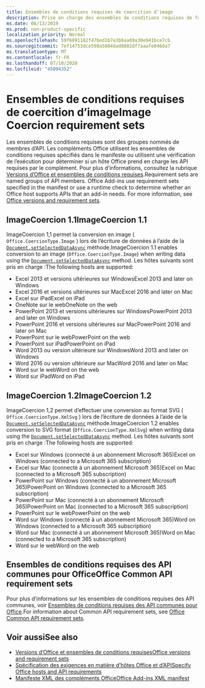 ```yaml
---
title: Ensembles de conditions requises de coercition d’image
description: Prise en charge des ensembles de conditions requises de forçage d’image avec des compléments Office dans Excel, PowerPoint et Word.
ms.date: 08/13/2019
ms.prod: non-product-specific
localization_priority: Normal
ms.openlocfilehash: 59f6891182f47bed1b7e3b6aa69a30e941bce7cb
ms.sourcegitcommit: 7ef14753dce598a5804dad8802df7aaafe046da7
ms.translationtype: MT
ms.contentlocale: fr-FR
ms.lasthandoff: 07/10/2020
ms.locfileid: "45094352"
---
```

# <a name="image-coercion-requirement-sets"></a><span data-ttu-id="e3f14-103">Ensembles de conditions requises de coercition d’image</span><span class="sxs-lookup"><span data-stu-id="e3f14-103">Image Coercion requirement sets</span></span>

<span data-ttu-id="e3f14-p101">Les ensembles de conditions requises sont des groupes nommés de membres d’API. Les compléments Office utilisent les ensembles de conditions requises spécifiés dans le manifeste ou utilisent une vérification de l’exécution pour déterminer si un hôte Office prend en charge les API requises par le complément. Pour plus d’informations, consultez la rubrique [Versions d’Office et ensembles de conditions requises](../../develop/office-versions-and-requirement-sets.md).</span><span class="sxs-lookup"><span data-stu-id="e3f14-p101">Requirement sets are named groups of API members. Office Add-ins use requirement sets specified in the manifest or use a runtime check to determine whether an Office host supports APIs that an add-in needs. For more information, see [Office versions and requirement sets](../../develop/office-versions-and-requirement-sets.md).</span></span>

## <a name="imagecoercion-11"></a><span data-ttu-id="e3f14-107">ImageCoercion 1.1</span><span class="sxs-lookup"><span data-stu-id="e3f14-107">ImageCoercion 1.1</span></span>

<span data-ttu-id="e3f14-108">ImageCoercion 1,1 permet la conversion en image ( `Office.CoercionType.Image` ) lors de l’écriture de données à l’aide de la [`Document.setSelectedDataAsync`](/javascript/api/office/office.document#setselecteddataasync-data--options--callback-) méthode.</span><span class="sxs-lookup"><span data-stu-id="e3f14-108">ImageCoercion 1.1 enables conversion to an image (`Office.CoercionType.Image`) when writing data using the [`Document.setSelectedDataAsync`](/javascript/api/office/office.document#setselecteddataasync-data--options--callback-) method.</span></span> <span data-ttu-id="e3f14-109">Les hôtes suivants sont pris en charge :</span><span class="sxs-lookup"><span data-stu-id="e3f14-109">The following hosts are supported:</span></span>

- <span data-ttu-id="e3f14-110">Excel 2013 et versions ultérieures sur Windows</span><span class="sxs-lookup"><span data-stu-id="e3f14-110">Excel 2013 and later on Windows</span></span>
- <span data-ttu-id="e3f14-111">Excel 2016 et versions ultérieures sur Mac</span><span class="sxs-lookup"><span data-stu-id="e3f14-111">Excel 2016 and later on Mac</span></span>
- <span data-ttu-id="e3f14-112">Excel sur iPad</span><span class="sxs-lookup"><span data-stu-id="e3f14-112">Excel on iPad</span></span>
- <span data-ttu-id="e3f14-113">OneNote sur le web</span><span class="sxs-lookup"><span data-stu-id="e3f14-113">OneNote on the web</span></span>
- <span data-ttu-id="e3f14-114">PowerPoint 2013 et versions ultérieures sur Windows</span><span class="sxs-lookup"><span data-stu-id="e3f14-114">PowerPoint 2013 and later on Windows</span></span>
- <span data-ttu-id="e3f14-115">PowerPoint 2016 et versions ultérieures sur Mac</span><span class="sxs-lookup"><span data-stu-id="e3f14-115">PowerPoint 2016 and later on Mac</span></span>
- <span data-ttu-id="e3f14-116">PowerPoint sur le web</span><span class="sxs-lookup"><span data-stu-id="e3f14-116">PowerPoint on the web</span></span>
- <span data-ttu-id="e3f14-117">PowerPoint sur iPad</span><span class="sxs-lookup"><span data-stu-id="e3f14-117">PowerPoint on iPad</span></span>
- <span data-ttu-id="e3f14-118">Word 2013 ou version ultérieure sur Windows</span><span class="sxs-lookup"><span data-stu-id="e3f14-118">Word 2013 and later on Windows</span></span>
- <span data-ttu-id="e3f14-119">Word 2016 ou version ultérieure sur Mac</span><span class="sxs-lookup"><span data-stu-id="e3f14-119">Word 2016 and later on Mac</span></span>
- <span data-ttu-id="e3f14-120">Word sur le web</span><span class="sxs-lookup"><span data-stu-id="e3f14-120">Word on the web</span></span>
- <span data-ttu-id="e3f14-121">Word sur iPad</span><span class="sxs-lookup"><span data-stu-id="e3f14-121">Word on iPad</span></span>

## <a name="imagecoercion-12"></a><span data-ttu-id="e3f14-122">ImageCoercion 1.2</span><span class="sxs-lookup"><span data-stu-id="e3f14-122">ImageCoercion 1.2</span></span>

<span data-ttu-id="e3f14-123">ImageCoercion 1,2 permet d’effectuer une conversion au format SVG ( `Office.CoercionType.XmlSvg` ) lors de l’écriture de données à l’aide de la [`Document.setSelectedDataAsync`](/javascript/api/office/office.document#setselecteddataasync-data--options--callback-) méthode.</span><span class="sxs-lookup"><span data-stu-id="e3f14-123">ImageCoercion 1.2 enables conversion to SVG format (`Office.CoercionType.XmlSvg`) when writing data using the [`Document.setSelectedDataAsync`](/javascript/api/office/office.document#setselecteddataasync-data--options--callback-) method.</span></span> <span data-ttu-id="e3f14-124">Les hôtes suivants sont pris en charge :</span><span class="sxs-lookup"><span data-stu-id="e3f14-124">The following hosts are supported:</span></span>

- <span data-ttu-id="e3f14-125">Excel sur Windows (connecté à un abonnement Microsoft 365)</span><span class="sxs-lookup"><span data-stu-id="e3f14-125">Excel on Windows (connected to a Microsoft 365 subscription)</span></span>
- <span data-ttu-id="e3f14-126">Excel sur Mac (connecté à un abonnement Microsoft 365)</span><span class="sxs-lookup"><span data-stu-id="e3f14-126">Excel on Mac (connected to a Microsoft 365 subscription)</span></span>
- <span data-ttu-id="e3f14-127">PowerPoint sur Windows (connecté à un abonnement Microsoft 365)</span><span class="sxs-lookup"><span data-stu-id="e3f14-127">PowerPoint on Windows (connected to a Microsoft 365 subscription)</span></span>
- <span data-ttu-id="e3f14-128">PowerPoint sur Mac (connecté à un abonnement Microsoft 365)</span><span class="sxs-lookup"><span data-stu-id="e3f14-128">PowerPoint on Mac (connected to a Microsoft 365 subscription)</span></span>
- <span data-ttu-id="e3f14-129">PowerPoint sur le web</span><span class="sxs-lookup"><span data-stu-id="e3f14-129">PowerPoint on the web</span></span>
- <span data-ttu-id="e3f14-130">Word sur Windows (connecté à un abonnement Microsoft 365)</span><span class="sxs-lookup"><span data-stu-id="e3f14-130">Word on Windows (connected to a Microsoft 365 subscription)</span></span>
- <span data-ttu-id="e3f14-131">Word sur Mac (connecté à un abonnement Microsoft 365)</span><span class="sxs-lookup"><span data-stu-id="e3f14-131">Word on Mac (connected to a Microsoft 365 subscription)</span></span>
- <span data-ttu-id="e3f14-132">Word sur le web</span><span class="sxs-lookup"><span data-stu-id="e3f14-132">Word on the web</span></span>

## <a name="office-common-api-requirement-sets"></a><span data-ttu-id="e3f14-133">Ensembles de conditions requises des API communes pour Office</span><span class="sxs-lookup"><span data-stu-id="e3f14-133">Office Common API requirement sets</span></span>

<span data-ttu-id="e3f14-134">Pour plus d’informations sur les ensembles de conditions requises des API communes, voir [Ensembles de conditions requises des API communes pour Office](office-add-in-requirement-sets.md).</span><span class="sxs-lookup"><span data-stu-id="e3f14-134">For information about Common API requirement sets, see [Office Common API requirement sets](office-add-in-requirement-sets.md).</span></span>

## <a name="see-also"></a><span data-ttu-id="e3f14-135">Voir aussi</span><span class="sxs-lookup"><span data-stu-id="e3f14-135">See also</span></span>

- [<span data-ttu-id="e3f14-136">Versions d’Office et ensembles de conditions requises</span><span class="sxs-lookup"><span data-stu-id="e3f14-136">Office versions and requirement sets</span></span>](../../develop/office-versions-and-requirement-sets.md)
- [<span data-ttu-id="e3f14-137">Spécification des exigences en matière d’hôtes Office et d’API</span><span class="sxs-lookup"><span data-stu-id="e3f14-137">Specify Office hosts and API requirements</span></span>](../../develop/specify-office-hosts-and-api-requirements.md)
- [<span data-ttu-id="e3f14-138">Manifeste XML des compléments Office</span><span class="sxs-lookup"><span data-stu-id="e3f14-138">Office Add-ins XML manifest</span></span>](../../develop/add-in-manifests.md)
